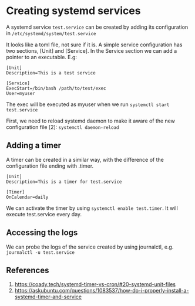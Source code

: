 # Creating systemd services

A systemd service `test.service` can be created by adding its configuration in `/etc/systemd/system/test.service`

It looks like a toml file, not sure if it is. A simple service configuration has two sections, [Unit] and [Service]. In the Service section we can add a pointer to an executable. E.g:

```systemd
[Unit]
Description=This is a test service

[Service]
ExecStart=/bin/bash /path/to/test/exec
User=myuser
```

The exec will be executed as myuser when we run `systemctl start test.service`

First, we need to reload systemd daemon to make it aware of the new configuration file [2]: `systemctl daemon-reload` 

## Adding a timer

A timer can be created in a similar way, with the difference of the configuration file ending with .timer.

```systemd
[Unit]
Description=This is a timer for test.service

[Timer]
OnCalendar=daily
```

We can activate the timer by using `systemctl enable test.timer`. It will execute test.service every day.

## Accessing the logs

We can probe the logs of the service created by using journalctl, e.g. `journalctl -u test.service`

## References

1. <https://coady.tech/systemd-timer-vs-cron/#20-systemd-unit-files>
2. <https://askubuntu.com/questions/1083537/how-do-i-properly-install-a-systemd-timer-and-service>
